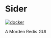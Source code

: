 # Sider

[![docker](https://github.com/renzholy/sider/actions/workflows/docker.yml/badge.svg)](https://github.com/renzholy/sider/actions/workflows/docker.yml)

A Morden Redis GUI
